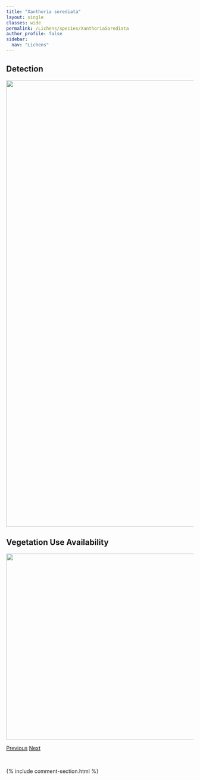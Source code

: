 ```yaml
---
title: "Xanthoria sorediata"
layout: single
classes: wide
permalink: /Lichens/species/XanthoriaSorediata
author_profile: false
sidebar:
  nav: "Lichens"
---
```


<h2>Detection</h2>

<a href="https://drive.google.com/uc?export=view&id=17hIJxT6ddvIdqW_dVAihUeTvPCS1medQ">
<img src="https://drive.google.com/uc?export=view&id=17hIJxT6ddvIdqW_dVAihUeTvPCS1medQ" height = "1200" width = "800">
</a>


<h2>Vegetation Use Availability</h2>

<a href="https://drive.google.com/uc?export=view&id=12WF6FsJoEvRJSQPvE6vhds8Ufr2NgnoA">
<img src="https://drive.google.com/uc?export=view&id=12WF6FsJoEvRJSQPvE6vhds8Ufr2NgnoA" height = "500" width = "1000">
</a>


<a href="/DevelopmentWebsite/Lichens/species/XanthoriaPolycarpa" class="pagination--pager" title="Xanthoria polycarpa">Previous</a> <a href="/DevelopmentWebsite/Lichens/species/XylopsoraFriesii" class="pagination--pager" title="Xylopsora friesii">Next</a>

<p>&nbsp;</p>

{% include comment-section.html %}
